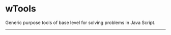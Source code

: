 # wTools

Generic purpose tools of base level for solving problems in Java Script.

_ _ _ _ _ _

























































































